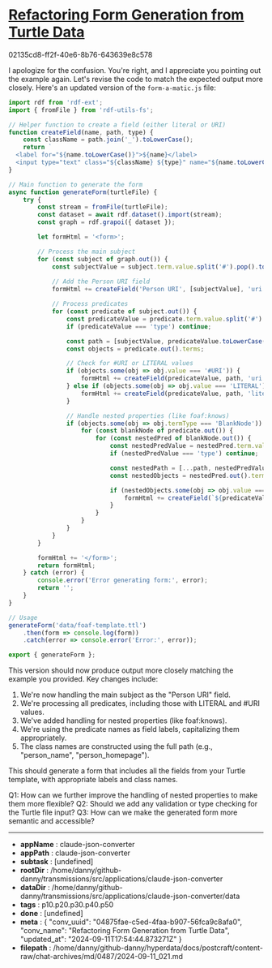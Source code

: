 # [Refactoring Form Generation from Turtle Data](https://claude.ai/chat/04875fae-c5ed-4faa-b907-56fca9c8afa0)

02135cd8-ff2f-40e6-8b76-643639e8c578

 I apologize for the confusion. You're right, and I appreciate you pointing out the example again. Let's revise the code to match the expected output more closely. Here's an updated version of the `form-a-matic.js` file:

```javascript
import rdf from 'rdf-ext';
import { fromFile } from 'rdf-utils-fs';

// Helper function to create a field (either literal or URI)
function createField(name, path, type) {
    const className = path.join('_').toLowerCase();
    return `
  <label for="${name.toLowerCase()}">${name}</label>
  <input type="text" class="${className} ${type}" name="${name.toLowerCase()}" />`;
}

// Main function to generate the form
async function generateForm(turtleFile) {
    try {
        const stream = fromFile(turtleFile);
        const dataset = await rdf.dataset().import(stream);
        const graph = rdf.grapoi({ dataset });

        let formHtml = '<form>';

        // Process the main subject
        for (const subject of graph.out()) {
            const subjectValue = subject.term.value.split('#').pop().toLowerCase();
            
            // Add the Person URI field
            formHtml += createField('Person URI', [subjectValue], 'uri');

            // Process predicates
            for (const predicate of subject.out()) {
                const predicateValue = predicate.term.value.split('#').pop();
                if (predicateValue === 'type') continue;

                const path = [subjectValue, predicateValue.toLowerCase()];
                const objects = predicate.out().terms;

                // Check for #URI or LITERAL values
                if (objects.some(obj => obj.value === '#URI')) {
                    formHtml += createField(predicateValue, path, 'uri');
                } else if (objects.some(obj => obj.value === 'LITERAL')) {
                    formHtml += createField(predicateValue, path, 'literal');
                }

                // Handle nested properties (like foaf:knows)
                if (objects.some(obj => obj.termType === 'BlankNode')) {
                    for (const blankNode of predicate.out()) {
                        for (const nestedPred of blankNode.out()) {
                            const nestedPredValue = nestedPred.term.value.split('#').pop();
                            if (nestedPredValue === 'type') continue;

                            const nestedPath = [...path, nestedPredValue.toLowerCase()];
                            const nestedObjects = nestedPred.out().terms;

                            if (nestedObjects.some(obj => obj.value === 'LITERAL')) {
                                formHtml += createField(`${predicateValue} ${nestedPredValue}`, nestedPath, 'literal');
                            }
                        }
                    }
                }
            }
        }

        formHtml += '</form>';
        return formHtml;
    } catch (error) {
        console.error('Error generating form:', error);
        return '';
    }
}

// Usage
generateForm('data/foaf-template.ttl')
    .then(form => console.log(form))
    .catch(error => console.error('Error:', error));

export { generateForm };
```

This version should now produce output more closely matching the example you provided. Key changes include:

1. We're now handling the main subject as the "Person URI" field.
2. We're processing all predicates, including those with LITERAL and #URI values.
3. We've added handling for nested properties (like foaf:knows).
4. We're using the predicate names as field labels, capitalizing them appropriately.
5. The class names are constructed using the full path (e.g., "person_name", "person_homepage").

This should generate a form that includes all the fields from your Turtle template, with appropriate labels and class names.

Q1: How can we further improve the handling of nested properties to make them more flexible?
Q2: Should we add any validation or type checking for the Turtle file input?
Q3: How can we make the generated form more semantic and accessible?

---

* **appName** : claude-json-converter
* **appPath** : claude-json-converter
* **subtask** : [undefined]
* **rootDir** : /home/danny/github-danny/transmissions/src/applications/claude-json-converter
* **dataDir** : /home/danny/github-danny/transmissions/src/applications/claude-json-converter/data
* **tags** : p10.p20.p30.p40.p50
* **done** : [undefined]
* **meta** : {
  "conv_uuid": "04875fae-c5ed-4faa-b907-56fca9c8afa0",
  "conv_name": "Refactoring Form Generation from Turtle Data",
  "updated_at": "2024-09-11T17:54:44.873271Z"
}
* **filepath** : /home/danny/github-danny/hyperdata/docs/postcraft/content-raw/chat-archives/md/0487/2024-09-11_021.md